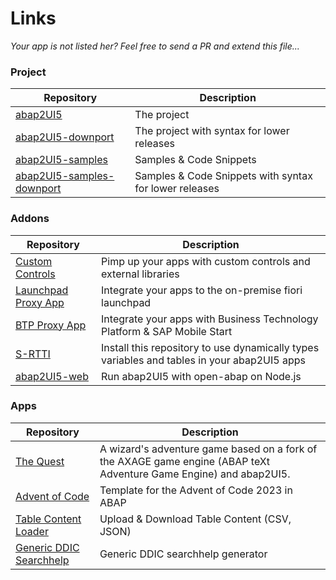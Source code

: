 # Links
 _Your app is not listed her? Feel free to send a PR and extend this file..._
### Project

|  Repository | Description |
| ------------- | ------------- |
| [abap2UI5](https://github.com/abap2UI5/abap2UI5)  | The project  |
| [abap2UI5-downport](https://github.com/abap2UI5/abap2UI5-downport)  | The project with syntax for lower releases  |
| [abap2UI5-samples](https://github.com/abap2UI5/abap2UI5-samples)  | Samples & Code Snippets  |
| [abap2UI5-samples-downport](https://github.com/abap2UI5/abap2UI5-samples-downport) | Samples & Code Snippets with syntax for lower releases  |


### Addons

|  Repository | Description |
| ------------- | ------------- |
| [Custom Controls](https://github.com/abap2UI5/abap2UI5-documentation/blob/main/docs/custom_controls.md) | Pimp up your apps with custom controls and external libraries  |
| [Launchpad Proxy App](https://github.com/abap2UI5/abap2UI5-launchpad_proxy_app) | Integrate your apps to the on-premise fiori launchpad  |
| [BTP Proxy App](https://github.com/abap2UI5/abap2UI5-btp_proxy_app) | Integrate your apps with Business Technology Platform & SAP Mobile Start  |
| [S-RTTI](https://github.com/sandraros/S-RTTI) | Install this repository to use dynamically types variables and tables in your abap2UI5 apps  |
| [abap2UI5-web](https://github.com/abap2UI5/abap2UI5-web) | Run abap2UI5 with open-abap on Node.js  |


### Apps

|  Repository | Description |
| ------------- | ------------- |
| [The Quest](https://github.com/nomssi/axage)  | A wizard's adventure game based on a fork of the AXAGE game engine (ABAP teXt Adventure Game Engine) and abap2UI5.  |
| [Advent of Code](https://github.com/joltdx/abap-advent-2023-template) | Template for the Advent of Code 2023 in ABAP  |
| [Table Content Loader](https://github.com/oblomov-dev/a2UI5-db_table_loader)  | Upload & Download Table Content (CSV, JSON)  |
| [Generic DDIC Searchhelp](https://github.com/axelmohnen/a2UI5-generic_search_hlp) | Generic DDIC searchhelp generator  |

